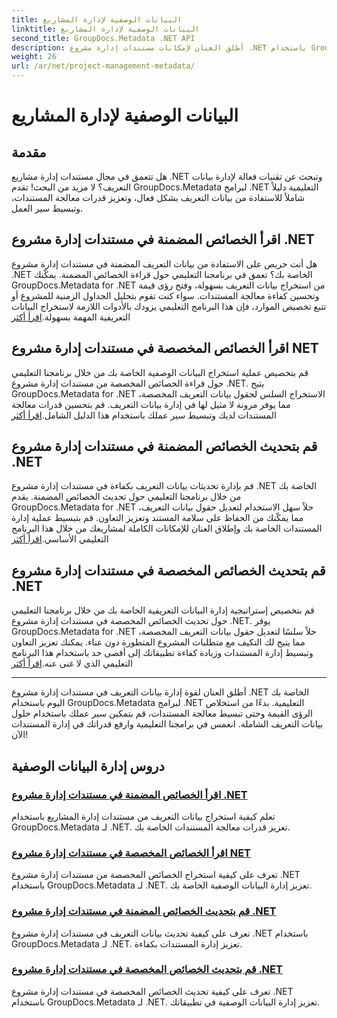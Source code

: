 ```yaml
---
title: البيانات الوصفية لإدارة المشاريع
linktitle: البيانات الوصفية لإدارة المشاريع
second_title: GroupDocs.Metadata .NET API
description: أطلق العنان لإمكانات مستندات إدارة مشروع .NET باستخدام GroupDocs.Metadata لبرامج .NET التعليمية. قم باستخراج البيانات الوصفية وتحديثها وإدارتها بسهولة.
weight: 26
url: /ar/net/project-management-metadata/
---
```


# البيانات الوصفية لإدارة المشاريع


## مقدمة

هل تتعمق في مجال مستندات إدارة مشاريع .NET وتبحث عن تقنيات فعالة لإدارة بيانات التعريف؟ لا مزيد من البحث! تقدم GroupDocs.Metadata لبرامج .NET التعليمية دليلاً شاملاً للاستفادة من بيانات التعريف بشكل فعال، وتعزيز قدرات معالجة المستندات، وتبسيط سير العمل.

## اقرأ الخصائص المضمنة في مستندات إدارة مشروع .NET

 هل أنت حريص على الاستفادة من بيانات التعريف المضمنة في مستندات إدارة مشروع .NET الخاصة بك؟ تعمق في برنامجنا التعليمي حول قراءة الخصائص المضمنة. يمكّنك GroupDocs.Metadata for .NET من استخراج بيانات التعريف بسهولة، وفتح رؤى قيمة وتحسين كفاءة معالجة المستندات. سواء كنت تقوم بتحليل الجداول الزمنية للمشروع أو تتبع تخصيص الموارد، فإن هذا البرنامج التعليمي يزودك بالأدوات اللازمة لاستخراج البيانات التعريفية المهمة بسهولة.[اقرأ أكثر](./read-built-in-properties-project-management-documents/)

## اقرأ الخصائص المخصصة في مستندات إدارة مشروع NET

 قم بتخصيص عملية استخراج البيانات الوصفية الخاصة بك من خلال برنامجنا التعليمي حول قراءة الخصائص المخصصة من مستندات إدارة مشروع .NET. يتيح GroupDocs.Metadata for .NET الاستخراج السلس لحقول بيانات التعريف المخصصة، مما يوفر مرونة لا مثيل لها في إدارة بيانات التعريف. قم بتحسين قدرات معالجة المستندات لديك وتبسيط سير عملك باستخدام هذا الدليل الشامل.[اقرأ أكثر](./read-custom-properties-project-management-documents/)

## قم بتحديث الخصائص المضمنة في مستندات إدارة مشروع .NET

 قم بإدارة تحديثات بيانات التعريف بكفاءة في مستندات إدارة مشروع .NET الخاصة بك من خلال برنامجنا التعليمي حول تحديث الخصائص المضمنة. يقدم GroupDocs.Metadata for .NET حلاً سهل الاستخدام لتعديل حقول بيانات التعريف، مما يمكّنك من الحفاظ على سلامة المستند وتعزيز التعاون. قم بتبسيط عملية إدارة المستندات الخاصة بك وإطلاق العنان للإمكانات الكاملة لمشاريعك من خلال هذا البرنامج التعليمي الأساسي.[اقرأ أكثر](./update-built-in-properties-project-management-documents/)

## قم بتحديث الخصائص المخصصة في مستندات إدارة مشروع .NET

قم بتخصيص إستراتيجية إدارة البيانات التعريفية الخاصة بك من خلال برنامجنا التعليمي حول تحديث الخصائص المخصصة في مستندات إدارة مشروع .NET. يوفر GroupDocs.Metadata for .NET حلاً سلسًا لتعديل حقول بيانات التعريف المخصصة، مما يتيح لك التكيف مع متطلبات المشروع المتطورة دون عناء. يمكنك تعزيز التعاون وتبسيط إدارة المستندات وزيادة كفاءة تطبيقاتك إلى أقصى حد باستخدام هذا البرنامج التعليمي الذي لا غنى عنه.[اقرأ أكثر](./update-custom-properties-project-management-documents/)

----

أطلق العنان لقوة إدارة بيانات التعريف في مستندات إدارة مشروع .NET الخاصة بك اليوم باستخدام GroupDocs.Metadata لبرامج .NET التعليمية. بدءًا من استخلاص الرؤى القيمة وحتى تبسيط معالجة المستندات، قم بتمكين سير عملك باستخدام حلول بيانات التعريف الشاملة. انغمس في برامجنا التعليمية وارفع قدراتك في إدارة المستندات الآن!
## دروس إدارة البيانات الوصفية
### [اقرأ الخصائص المضمنة في مستندات إدارة مشروع .NET](./read-built-in-properties-project-management-documents/)
تعلم كيفية استخراج بيانات التعريف من مستندات إدارة المشاريع باستخدام GroupDocs.Metadata لـ .NET. تعزيز قدرات معالجة المستندات الخاصة بك.
### [اقرأ الخصائص المخصصة في مستندات إدارة مشروع NET](./read-custom-properties-project-management-documents/)
تعرف على كيفية استخراج الخصائص المخصصة من مستندات إدارة مشروع .NET باستخدام GroupDocs.Metadata لـ .NET. تعزيز إدارة البيانات الوصفية الخاصة بك.
### [قم بتحديث الخصائص المضمنة في مستندات إدارة مشروع .NET](./update-built-in-properties-project-management-documents/)
تعرف على كيفية تحديث بيانات التعريف في مستندات إدارة مشروع .NET باستخدام GroupDocs.Metadata لـ .NET. تعزيز إدارة المستندات بكفاءة.
### [قم بتحديث الخصائص المخصصة في مستندات إدارة مشروع .NET](./update-custom-properties-project-management-documents/)
تعرف على كيفية تحديث الخصائص المخصصة في مستندات إدارة مشروع .NET باستخدام GroupDocs.Metadata لـ .NET. تعزيز إدارة البيانات الوصفية في تطبيقاتك.